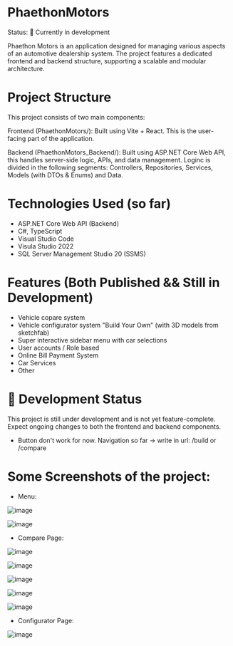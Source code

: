 # PhaethonMotors
Status: 🚧 Currently in development

Phaethon Motors is an application designed for managing various aspects of an automotive dealership system. The project features a dedicated frontend and backend structure, supporting a scalable and modular architecture.

# Project Structure
This project consists of two main components:

Frontend (PhaethonMotors/):
Built using Vite + React. This is the user-facing part of the application.

Backend (PhaethonMotors_Backend/):
Built using ASP.NET Core Web API, this handles server-side logic, APIs, and data management. Loginc is divided in the following segments: Controllers, Repositories, Services, Models (with DTOs & Enums) and Data.

# Technologies Used (so far)
- ASP.NET Core Web API (Backend)
- C#, TypeScript
- Visual Studio Code
- Visula Studio 2022
- SQL Server Management Studio 20 (SSMS)

# Features (Both Published && Still in Development)
- Vehicle copare system
- Vehicle configurator system "Build Your Own" (with 3D models from sketchfab)
- Super interactive sidebar menu with car selections
- User accounts / Role based
- Online Bill Payment System
- Car Services
- Other

# 🚧 Development Status
This project is still under development and is not yet feature-complete. Expect ongoing changes to both the frontend and backend components.

- Button don't work for now. Navigation so far -> write in url: /build or /compare

# Some Screenshots of the project:
- Menu:
  
![image](https://github.com/user-attachments/assets/d4a09b64-7f65-4318-b30c-5277023b4ac7)

![image](https://github.com/user-attachments/assets/0215e279-ecf0-406e-83bc-966a1f98f41c)
- Compare Page:
  
![image](https://github.com/user-attachments/assets/7d5c354d-6a3a-4694-acb0-17630428cc6f)

![image](https://github.com/user-attachments/assets/3038190b-f828-46d7-8154-1ef4cfcb8045)

![image](https://github.com/user-attachments/assets/7412b323-87c4-48e1-8ce1-765dbeb34b38)

![image](https://github.com/user-attachments/assets/b67ec4f3-6c52-454d-b869-c3532eafab7c)

![image](https://github.com/user-attachments/assets/30868e24-8b46-4f93-bb1c-e6a5742ce3b2)

- Configurator Page:
  
![image](https://github.com/user-attachments/assets/44c2703c-2005-4f60-a341-1300443a0b1b)


